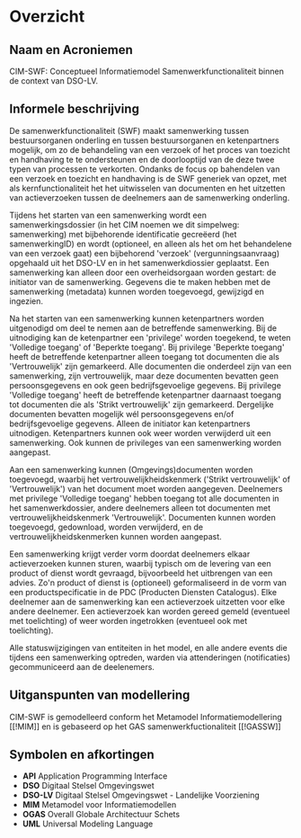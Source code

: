 # Overzicht

## Naam en Acroniemen

CIM-SWF: Conceptueel Informatiemodel Samenwerkfunctionaliteit binnen de context van DSO-LV.

## Informele beschrijving

De samenwerkfunctionaliteit (SWF) maakt samenwerking tussen bestuursorganen onderling en tussen
bestuursorganen en ketenpartners mogelijk, om zo de behandeling van een verzoek of het proces van
toezicht en handhaving te te ondersteunen
en de doorlooptijd van de deze twee typen van processen te verkorten.
Ondanks de focus op bahendelen van een verzoek en toezicht en handhaving is de SWF generiek van
opzet, met als kernfunctionaliteit het 
het uitwisselen van documenten
en het uitzetten van actieverzoeken tussen de deelnemers aan de samenwerking onderling.

Tijdens het starten van een samenwerking wordt een samenwerkingsdossier (in het CIM noemen we dit simpelweg: samenwerking) met bijbehorende 
identificatie gecreëerd (het samenwerkingID) en wordt (optioneel, en alleen als het om het behandelene van een verzoek gaat) een bijbehorend 'verzoek' 
(vergunningsaanvraag) opgehaald uit het DSO-LV en in het samenwerkdiossier  geplaatst. 
Een samenwerking kan alleen door een overheidsorgaan worden gestart: de initiator van de samenwerking.
Gegevens die te maken hebben met de samenwerking (metadata) kunnen worden toegevoegd, gewijzigd en ingezien.

Na het starten van een samenwerking kunnen ketenpartners worden uitgenodigd om deel te nemen aan de betreffende samenwerking.
Bij de uitnodiging kan de ketenpartner een 'privilege' worden toegekend, te weten 'Volledige toegang' of 'Beperkte toegang'. Bij privilege 'Beperkte toegang' heeft de betreffende ketenpartner alleen toegang tot documenten die als 'Vertrouwelijk' zijn gemarkeerd. Alle documenten die onderdeel zijn van een samenwerking, zijn vertrouwelijk, maar deze documenten bevatten geen persoonsgegevens en ook geen bedrijfsgevoelige gegevens. Bij privilege 'Volledige toegang' heeft de betreffende ketenpartner daarnaast toegang tot documenten die als 'Strikt vertrouwelijk' zijn gemarkeerd. Dergelijke documenten bevatten mogelijk wél persoonsgegevens en/of bedrijfsgevoelige gegevens. Alleen de initiator kan ketenpartners uitnodigen.
Ketenpartners kunnen ook weer worden verwijderd uit een samenwerking. Ook kunnen de privileges van een samenwerking worden aangepast.

Aan een samenwerking kunnen (Omgevings)documenten worden toegevoegd, waarbij het vertrouwelijkheidskenmerk ('Strikt vertrouwelijk' of 'Vertrouwelijk') van het document moet worden aangegeven.
Deelnemers met privilege 'Volledige toegang' hebben toegang tot alle documenten  in het samenwerkdossier, andere deelnemers alleen tot documenten met vertrouwelijkheidskenmerk 'Vertrouwelijk'.
Documenten kunnen worden toegevoegd, gedownload, worden verwijderd, en de vertrouwelijkheidskenmerken kunnen worden aangepast.

Een samenwerking krijgt verder vorm doordat deelnemers elkaar actieverzoeken kunnen sturen, waarbij typisch om de levering van een product of dienst wordt gevraagd, bijvoorbeeld het uitbrengen van een advies.
Zo'n product of dienst is (optioneel) geformaliseerd in de vorm van een productspecificatie in de PDC (Producten Diensten Catalogus).
Elke deelnemer aan de samenwerking kan een actieverzoek uitzetten voor elke andere deelnemer. Een actieverzoek kan worden gereed gemeld (eventueel met toelichting) of weer worden ingetrokken (eventueel ook met toelichting).

Alle statuswijzigingen van entiteiten in het model, en alle andere events die tijdens een samenwerking optreden, warden via attenderingen (notificaties) gecommuniceerd aan de deelenemers.

## Uitganspunten van modellering

CIM-SWF is gemodelleerd conform het Metamodel Informatiemodellering [[!MIM]] en is gebaseerd op het GAS samenwerkfuctionaliteit [[!GASSW]]


## Symbolen en afkortingen

 - **API** Application Programming Interface
 - **DSO** Digitaal Stelsel Omgevingswet
 - **DSO-LV** Digitaal Stelsel Omgevingswet - Landelijke Voorziening
 - **MIM** Metamodel voor Informatiemodellen
 - **OGAS** Overall Globale Architectuur Schets
 - **UML** Universal Modeling Language
